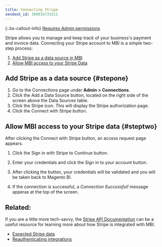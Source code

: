 ```yaml
---
title: Connecting Stripe
zendesk_id: 360016733211
---
```


{:.bs-callout-info}
[Requires Admin permissions](../administrator/user-management/user-management.md)

Stripe allows you to manage and keep track of your business's payment and invoice data. Connecting your Stripe account to MBI is a simple two-step process:

1. [Add Stripe as a data source in MBI](../#stepone)
1. [Allow MBI access to your Stripe Data](../#steptwo)

## Add Stripe as a data source {#stepone}

1. Go to the Connections page under **Admin > Connections**.
1. Click the Add a Data Source button, located on the right side of the screen above the Data Sources table.
1. Click the Stripe icon. This will display the Stripe authorization page.
1. Click the Connect with Stripe button.

## Allow MBI access to your Stripe data {#steptwo}

After clicking the Connect with Stripe button, an access request page appears.

1. Click the Sign in with Stripe to Continue button.

1. Enter your credentials and click the Sign in to your account button.

1. After clicking the button, your credentials will be validated and you will be taken back to Magento BI.

1. If the connection is successful, a *Connection Successful!* message apperas at the top of the screen.

## Related:

If you are a little more tech-savvy, the [Stripe API Documentation](https://stripe.com/docs/api) can be a useful resource for learning more about how Stripe is integrated with MBI.

* [Expected Stripe data](../data-analyst/importing-data/integrations/stripe-data.md)
* [Reauthenticating integrations](https://support.magento.com/hc/en-us/articles/360016733151)


